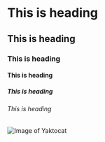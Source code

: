 # This is heading
## This is heading
### This is heading
#### This is heading
##### This is heading
###### This is heading
![Image of Yaktocat](https://octodex.github.com/images/yaktocat.png)
